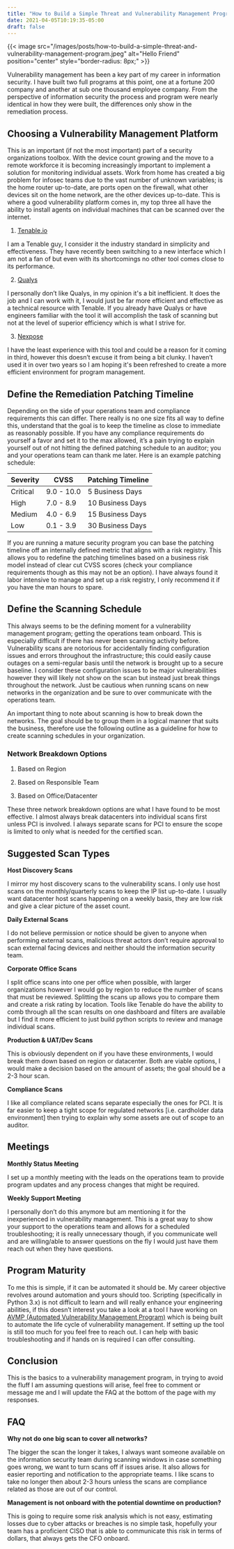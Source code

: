 ```yaml
---
title: "How to Build a Simple Threat and Vulnerability Management Program"
date: 2021-04-05T10:19:35-05:00
draft: false
---
```


{{< image src="/images/posts/how-to-build-a-simple-threat-and-vulnerability-management-program.jpeg" alt="Hello Friend" position="center" style="border-radius: 8px;" >}}

Vulnerability management has been a key part of my career in information security. I have built two full programs at this point, one at a fortune 200 company and another at sub one thousand employee company. From the perspective of information security the process and program were nearly identical in how they were built, the differences only show in the remediation process.

## Choosing a Vulnerability Management Platform

This is an important (if not the most important) part of a security organizations toolbox. With the device count growing and the move to a remote workforce it is becoming increasingly important to implement a solution for monitoring individual assets. Work from home has created a big problem for infosec teams due to the vast number of unknown variables; is the home router up-to-date, are ports open on the firewall, what other devices sit on the home network, are the other devices up-to-date. This is where a good vulnerability platform comes in, my top three all have the ability to install agents on individual machines that can be scanned over the internet.

1. [Tenable.io](https://www.tenable.com/products/tenable-io)

I am a Tenable guy, I consider it the industry standard in simplicity and effectiveness. They have recently been switching to a new interface which I am not a fan of but even with its shortcomings no other tool comes close to its performance.

2. [Qualys](https://www.qualys.com/cloud-platform/)

I personally don’t like Qualys, in my opinion it's a bit inefficient. It does the job and I can work with it, I would just be far more efficient and effective as a technical resource with Tenable. If you already have Qualys or have engineers familiar with the tool it will accomplish the task of scanning but not at the level of superior efficiency which is what I strive for.

3. [Nexpose](https://www.rapid7.com/products/nexpose/)

I have the least experience with this tool and could be a reason for it coming in third, however this doesn’t excuse it from being a bit clunky. I haven’t used it in over two years so I am hoping it's been refreshed to create a more efficient environment for program management.

## Define the Remediation Patching Timeline

Depending on the side of your operations team and compliance requirements this can differ. There really is no one size fits all way to define this, understand that the goal is to keep the timeline as close to immediate as reasonably possible. If you have any compliance requirements do yourself a favor and set it to the max allowed, it’s a pain trying to explain yourself out of not hitting the defined patching schedule to an auditor; you and your operations team can thank me later. Here is an example patching schedule:

| Severity | CVSS       | Patching Timeline |
| -------- | ---------- | ----------------- |
| Critical | 9.0 - 10.0 | 5 Business Days   |
| High     | 7.0 - 8.9  | 10 Business Days  |
| Medium   | 4.0 - 6.9  | 15 Business Days  |
| Low      | 0.1 - 3.9  | 30 Business Days  |

If you are running a mature security program you can base the patching timeline off an internally defined metric that aligns with a risk registry. This allows you to redefine the patching timelines based on a business risk model instead of clear cut CVSS scores (check your compliance requirements though as this may not be an option). I have always found it labor intensive to manage and set up a risk registry, I only recommend it if you have the man hours to spare.

## Define the Scanning Schedule

This always seems to be the defining moment for a vulnerability management program; getting the operations team onboard. This is especially difficult if there has never been scanning activity before. Vulnerability scans are notorious for accidentally finding configuration issues and errors throughout the infrastructure; this could easily cause outages on a semi-regular basis until the network is brought up to a secure baseline. I consider these configuration issues to be major vulnerabilities however they will likely not show on the scan but instead just break things throughout the network. Just be cautious when running scans on new networks in the organization and be sure to over communicate with the operations team.

An important thing to note about scanning is how to break down the networks. The goal should be to group them in a logical manner that suits the business, therefore use the following outline as a guideline for how to create scanning schedules in your organization.

### Network Breakdown Options

1. Based on Region

2. Based on Responsible Team

3. Based on Office/Datacenter

These three network breakdown options are what I have found to be most effective. I almost always break datacenters into individual scans first unless PCI is involved. I always separate scans for PCI to ensure the scope is limited to only what is needed for the certified scan.

## Suggested Scan Types

**Host Discovery Scans**

I mirror my host discovery scans to the vulnerability scans. I only use host scans on the monthly/quarterly scans to keep the IP list up-to-date. I usually want datacenter host scans happening on a weekly basis, they are low risk and give a clear picture of the asset count.

**Daily External Scans**

I do not believe permission or notice should be given to anyone when performing external scans, malicious threat actors don’t require approval to scan external facing devices and neither should the information security team.

**Corporate Office Scans**

I split office scans into one per office when possible, with larger organizations however I would go by region to reduce the number of scans that must be reviewed. Splitting the scans up allows you to compare them and create a risk rating by location. Tools like Tenable do have the ability to comb through all the scan results on one dashboard and filters are available but I find it more efficient to just build python scripts to review and manage individual scans.

**Production & UAT/Dev Scans**

This is obviously dependent on if you have these environments, I would break them down based on region or datacenter. Both are viable options, I would make a decision based on the amount of assets; the goal should be a 2-3 hour scan.

**Compliance Scans**

I like all compliance related scans separate especially the ones for PCI. It is far easier to keep a tight scope for regulated networks [i.e. cardholder data environment] then trying to explain why some assets are out of scope to an auditor.

## Meetings

**Monthly Status Meeting**

I set up a monthly meeting with the leads on the operations team to provide program updates and any process changes that might be required.

**Weekly Support Meeting**

I personally don’t do this anymore but am mentioning it for the inexperienced in vulnerability management. This is a great way to show your support to the operations team and allows for a scheduled troubleshooting; it is really unnecessary though, if you communicate well and are willing/able to answer questions on the fly I would just have them reach out when they have questions.

## Program Maturity

To me this is simple, if it can be automated it should be. My career objective revolves around automation and yours should too. Scripting (specifically in Python 3.x) is not difficult to learn and will really enhance your engineering abilities, if this doesn’t interest you take a look at a tool I have working on [AVMP (Automated Vulnerability Management Program)](https://github.com/RackReaver/AVMP) which is being built to automate the life cycle of vulnerability management. If setting up the tool is still too much for you feel free to reach out. I can help with basic troubleshooting and if hands on is required I can offer consulting.

## Conclusion

This is the basics to a vulnerability management program, in trying to avoid the fluff I am assuming questions will arise, feel free to comment or message me and I will update the FAQ at the bottom of the page with my responses.

## FAQ

**Why not do one big scan to cover all networks?**

The bigger the scan the longer it takes, I always want someone available on the information security team during scanning windows in case something goes wrong, we want to turn scans off if issues arise. It also allows for easier reporting and notification to the appropriate teams. I like scans to take no longer then about 2-3 hours unless the scans are compliance related as those are out of our control.

**Management is not onboard with the potential downtime on production?**

This is going to require some risk analysis which is not easy, estimating losses due to cyber attacks or breaches is no simple task, hopefully your team has a proficient CISO that is able to communicate this risk in terms of dollars, that always gets the CFO onboard.
